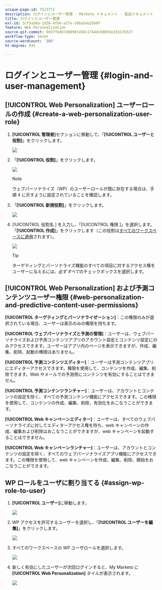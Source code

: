 ```yaml
---
unique-page-id: 7513771
description: ログインとユーザー管理 - Marketo ドキュメント - 製品ドキュメント
title: ログインとユーザー管理
exl-id: 3cf5a50a-1926-4fb6-a1fe-39ba5eb2560f
feature: Web Personalization
source-git-commit: 0d37fbdb7d08901458c1744dc68893e155176327
workflow-type: tm+mt
source-wordcount: '305'
ht-degree: 93%

---
```


# ログインとユーザー管理 {#login-and-user-management}

## [!UICONTROL Web Personalization] ユーザーロールの作成 {#create-a-web-personalization-user-role}

1. **[!UICONTROL 管理者]**&#x200B;セクションに移動して、「**[!UICONTROL ユーザーと役割]**」をクリックします。

   ![](assets/image2015-4-28-19-3a50-3a49.png)

1. 「**[!UICONTROL 役割]**」をクリックします。

   ![](assets/image2015-4-28-19-3a57-3a58.png)

   >[!NOTE]
   >
   >ウェブパーソナライズ（WP）のユーザーロールが既に存在する場合は、手順 4 に示すように設定されていることを確認します。

1. 「**[!UICONTROL 新規役割]**」をクリックします。

   ![](assets/three-1.png)

1. [!UICONTROL  役割名 ] を入力し、「[!UICONTROL  権限 ]」を選択します。 「**[!UICONTROL 作成]**」をクリックします（この役割は[すべてのワークスペースに適用](/help/marketo/product-docs/administration/users-and-roles/managing-marketo-users.md)されます）。

   ![](assets/four.png)

   >[!TIP]
   >
   >ターゲティングとパーソナライズ機能のすべての項目に対するアクセス権をユーザーに与えるには、必ず&#x200B;_すべて_&#x200B;のチェックボックスを選択します。

## [!UICONTROL Web Personalization] および予測コンテンツユーザー権限 {#web-personalization-and-predictive-content-user-permissions}

**[!UICONTROL ターゲティングとパーソナライゼーション]**：この権限のみが選択されている場合、ユーザーは表示のみの権限を持ちます。

**[!UICONTROL ウェブパーソナライズと予測の管理]**：ユーザーは、ウェブパーソナライズおよび予測コンテンツアプリのアカウント設定とコンテンツ設定にのみアクセスできます。ユーザーはアプリ内のページを表示できますが、作成、編集、削除、起動の権限はありません。

**[!UICONTROL 予測コンテンツエディター]**：ユーザーは予測コンテンツアプリにエディターアクセスできます。権限を使用して、コンテンツを作成、編集、削除できます。Web やメールでの予測用にコンテンツを有効にすることはできません。

**[!UICONTROL 予測コンテンツランチャー]**：ユーザーは、アカウントとコンテンツの設定を除く、すべての予測コンテンツ機能にアクセスできます。この権限を使用して、コンテンツの作成、編集、削除、有効化をおこなうことができます。

**[!UICONTROL Web キャンペーンエディター]**：ユーザーは、すべてのウェブパーソナライズに対してエディターアクセス権を持ち、web キャンペーンの作成、編集および削除はおこなうことができますが、web キャンペーンを起動することはできません。

**[!UICONTROL Web キャンペーンランチャー]**：ユーザーは、アカウントとコンテンツの設定を除く、すべてのウェブパーソナライズアプリ機能にアクセスできます。この権限を使用して、web キャンペーンを作成、編集、削除、開始をおこなうことができます。

## WP ロールをユーザに割り当てる {#assign-wp-role-to-user}

1. **[!UICONTROL ユーザー]**&#x200B;に移動します。

   ![](assets/image2015-4-29-11-3a31-3a3.png)

1. WP アクセスを許可するユーザーを選択し、「**[!UICONTROL ユーザーを編集]**」をクリックします。

   ![](assets/image2015-4-29-11-3a38-3a46.png)

1. すべてのワークスペースの WP ユーザロールを選択します。

   ![](assets/seven.png)

1. 新しく有効にしたユーザーが次回ログインすると、My Marketo に **[!UICONTROL Web Personalization]** タイルが表示されます。

   ![](assets/eight.png)
